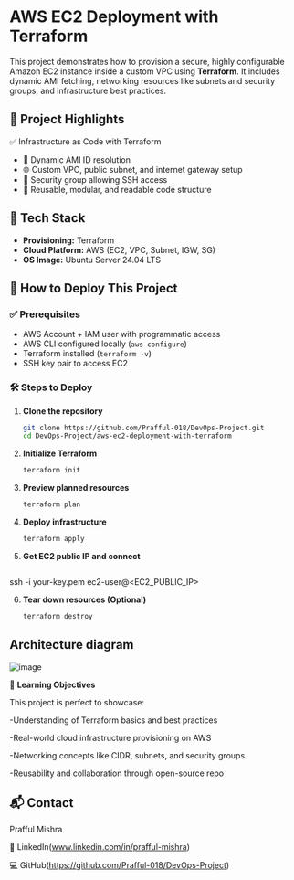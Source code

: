 #  AWS EC2 Deployment with Terraform

This project demonstrates how to provision a secure, highly configurable Amazon EC2 instance inside a custom VPC using **Terraform**. It includes dynamic AMI fetching, networking resources like subnets and security groups, and infrastructure best practices.


## 📌 Project Highlights
✅ Infrastructure as Code with Terraform  
- 🔁 Dynamic AMI ID resolution  
- 🌐 Custom VPC, public subnet, and internet gateway setup  
- 🔐 Security group allowing SSH access  
- 🔄 Reusable, modular, and readable code structure  

## 🧰 Tech Stack
- **Provisioning:** Terraform  
- **Cloud Platform:** AWS (EC2, VPC, Subnet, IGW, SG)  
- **OS Image:** Ubuntu Server 24.04 LTS  
## 🚀 How to Deploy This Project
### ✅ Prerequisites

- AWS Account + IAM user with programmatic access  
- AWS CLI configured locally (`aws configure`)  
- Terraform installed (`terraform -v`)  
- SSH key pair to access EC2  

### 🛠️ Steps to Deploy

1. **Clone the repository**
   ```bash
   git clone https://github.com/Prafful-018/DevOps-Project.git
   cd DevOps-Project/aws-ec2-deployment-with-terraform

2. **Initialize Terraform**
   ```bash
   terraform init

3. **Preview planned resources**
   ```bash
   terraform plan

4. **Deploy infrastructure**
   ```bash
   terraform apply

5. **Get EC2 public IP and connect**
   ```bash  
  ssh -i your-key.pem ec2-user@<EC2_PUBLIC_IP>

6. **Tear down resources (Optional)**
   ```bash
   terraform destroy
## Architecture diagram
![image](https://github.com/user-attachments/assets/7bf057ec-2818-4880-b862-e56e56e8f0bd)



🧠 **Learning Objectives**

This project is perfect to showcase:

-Understanding of Terraform basics and best practices

-Real-world cloud infrastructure provisioning on AWS

-Networking concepts like CIDR, subnets, and security groups

-Reusability and collaboration through open-source repo


## 📬 Contact
Prafful Mishra

🔗 LinkedIn(www.linkedin.com/in/prafful-mishra)

💻 GitHub(https://github.com/Prafful-018/DevOps-Project)





